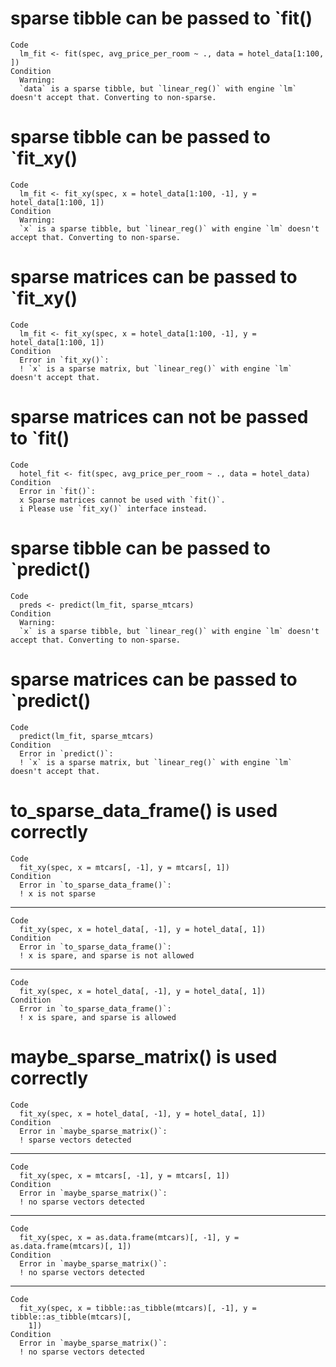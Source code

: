 # sparse tibble can be passed to `fit()

    Code
      lm_fit <- fit(spec, avg_price_per_room ~ ., data = hotel_data[1:100, ])
    Condition
      Warning:
      `data` is a sparse tibble, but `linear_reg()` with engine `lm` doesn't accept that. Converting to non-sparse.

# sparse tibble can be passed to `fit_xy()

    Code
      lm_fit <- fit_xy(spec, x = hotel_data[1:100, -1], y = hotel_data[1:100, 1])
    Condition
      Warning:
      `x` is a sparse tibble, but `linear_reg()` with engine `lm` doesn't accept that. Converting to non-sparse.

# sparse matrices can be passed to `fit_xy()

    Code
      lm_fit <- fit_xy(spec, x = hotel_data[1:100, -1], y = hotel_data[1:100, 1])
    Condition
      Error in `fit_xy()`:
      ! `x` is a sparse matrix, but `linear_reg()` with engine `lm` doesn't accept that.

# sparse matrices can not be passed to `fit()

    Code
      hotel_fit <- fit(spec, avg_price_per_room ~ ., data = hotel_data)
    Condition
      Error in `fit()`:
      x Sparse matrices cannot be used with `fit()`.
      i Please use `fit_xy()` interface instead.

# sparse tibble can be passed to `predict()

    Code
      preds <- predict(lm_fit, sparse_mtcars)
    Condition
      Warning:
      `x` is a sparse tibble, but `linear_reg()` with engine `lm` doesn't accept that. Converting to non-sparse.

# sparse matrices can be passed to `predict()

    Code
      predict(lm_fit, sparse_mtcars)
    Condition
      Error in `predict()`:
      ! `x` is a sparse matrix, but `linear_reg()` with engine `lm` doesn't accept that.

# to_sparse_data_frame() is used correctly

    Code
      fit_xy(spec, x = mtcars[, -1], y = mtcars[, 1])
    Condition
      Error in `to_sparse_data_frame()`:
      ! x is not sparse

---

    Code
      fit_xy(spec, x = hotel_data[, -1], y = hotel_data[, 1])
    Condition
      Error in `to_sparse_data_frame()`:
      ! x is spare, and sparse is not allowed

---

    Code
      fit_xy(spec, x = hotel_data[, -1], y = hotel_data[, 1])
    Condition
      Error in `to_sparse_data_frame()`:
      ! x is spare, and sparse is allowed

# maybe_sparse_matrix() is used correctly

    Code
      fit_xy(spec, x = hotel_data[, -1], y = hotel_data[, 1])
    Condition
      Error in `maybe_sparse_matrix()`:
      ! sparse vectors detected

---

    Code
      fit_xy(spec, x = mtcars[, -1], y = mtcars[, 1])
    Condition
      Error in `maybe_sparse_matrix()`:
      ! no sparse vectors detected

---

    Code
      fit_xy(spec, x = as.data.frame(mtcars)[, -1], y = as.data.frame(mtcars)[, 1])
    Condition
      Error in `maybe_sparse_matrix()`:
      ! no sparse vectors detected

---

    Code
      fit_xy(spec, x = tibble::as_tibble(mtcars)[, -1], y = tibble::as_tibble(mtcars)[,
        1])
    Condition
      Error in `maybe_sparse_matrix()`:
      ! no sparse vectors detected

